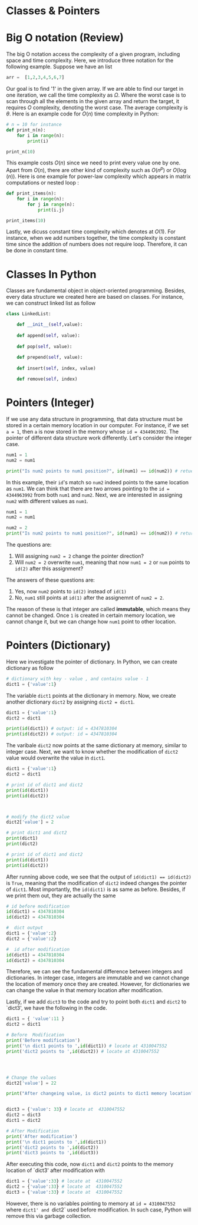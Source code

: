 # Classes & Pointers 


# Big O notation (Review)
The big O notation access the complexity of a given program, including space and time complexity. Here, we introduce three notation for the following example. Suppose we have an list 

```python
arr =  [1,2,3,4,5,6,7]
```
Our goal is to find '1' in the given array. If we are able to find our target in one iteration, we call the time complexity as $\Omega$. Where the worst case is to scan through all the elements in the given array and return the target, it requires $O$ complexity, denoting the worst case. The average complexity is $\theta$. Here is an example code for $O(n)$ time complexity in Python: 

``` python
# n = 10 for instance
def print_n(n):
    for i in range(n):
        print(i)

print_n(10)
```

This example costs $O(n)$ since we need to print every value one by one. Apart from $O(n)$, there are other kind of complexity such as $O(n^p)$ or $O(\log(n))$. Here is one example for power-law complexity which appears in matrix computations or nested loop : 

```python
def print_items(n): 
    for i in range(n): 
        for j in range(n):
            print(i.j)

print_items(10)
```

Lastly, we dicuss constant time complexity which denotes at $O(1)$. For instance, when we add numbers together, the time complexity is constant time since the addition of numbers does not require loop. Therefore, it can be done in constant time. 



# Classes In Python
Classes are fundamental object in object-oriented programming. Besides, every data structure we created here are based on classes. For instance, we can construct linked list as follow 

```python
class LinkedList:

    def __init__(self,value):
    
    def append(self, value):
    
    def pop(self, value):
    
    def prepend(self, value): 
    
    def insert(self, index, value)

    def remove(self, index)
```


# Pointers (Integer)
If we use any data structure in programming, that data structure must be stored in a certain memory location in our computer. For instance, if we set ```a = 1```, then ```a``` is now stored in the memory whose ```id = 4344963992```. The pointer of different data structure work differently. Let's consider the integer case.

```python
num1 = 1 
num2 = num1 

print("Is num2 points to num1 position?", id(num1) == id(num2)) # retuen True
```
In this example, their ```id```'s match so `num2` indeed points to the same location as `num1`. We can think that there are two arrows pointing to the `id =  4344963992` from both `num1` and `num2`. Next, we are interested in assigning `num2` with different values as `num1`. 

```python 
num1 = 1 
num2 = num1 

num2 = 2 
print("Is num2 points to num1 position?", id(num1) == id(num2)) # return False
```

The questions are: 
1. Will assigning `num2 = 2` change the pointer direction? 
2. Will `num2 = 2` overwrite `num1`, meaning that now `num1 = 2` or `num` points to `id(2)` after this assignment? 

The answers of these questions are: 
1. Yes, now `num2` points to `id(2)` instead of `id(1)`
2. No, `num1` still points at `id(1)` after the assignemnt of `num2 = 2`.

The reason of these is that integer are called **immutable**, which means they cannot be changed. Once `1` is created in certain memory location, we cannot change it, but we can change how `num1` point to other location. 


# Pointers (Dictionary)
Here we investigate the pointer of dictionary. In Python, we can create dictionary as follow

```python
# dictionary with key - value , and contains value - 1 
dict1 = {'value':1}
```

The variable `dict1` points  at the dictionary in memory. Now, we create another dictionary `dict2` by assigning `dict2 = dict1`. 

```python
dict1 = {'value':1}
dict2 = dict1

print(id(dict1)) # output: id = 4347810304
print(id(dict2)) # output: id = 4347810304
```



The varibale `dict2` now points at the same dictionary at memory, similar to integer case. Next, we want to know whether the modification of `dict2` value would overwrite the value in `dict1`. 

```python
dict1 = {'value':1}
dict2 = dict1

# print id of dict1 and dict2
print(id(dict1))
print(id(dict2))



# modify the dict2 value 
dict2['value'] = 2 

# print dict1 and dict2
print(dict1)
print(dict2)

# print id of dict1 and dict2
print(id(dict1))
print(id(dict2))


```

After running above code, we see that the output of `id(dict1) == id(dict2)`  is `True`, meaning that the modification of `dict2` indeed changes the pointer of `dict1`. Most importantly, the `id(dict1)` is as same as before. Besides, if we print them out, they are actually the same 

```python 
# id before modification 
id(dict1) = 4347810304
id(dict2) = 4347810304

#  dict output
dict1 = {'value':2}
dict2 = {'value':2}

#  id after modification 
id(dict1) = 4347810304
id(dict2) = 4347810304

```
Therefore, we can see the fundamental difference between integers and dictionaries. In integer case, integers are immutable and we cannot change the location of memory once they are created. However, for dictionaries we can change the value in that memory location after modification.

Lastly, if we add `dict3` to the code and try to point both `dict1` and `dict2` to `dict3', we have the following in the code. 

```python
dict1 = { 'value':11 }
dict2 = dict1 

# Before  Modification 
print('Before modification')
print('\n dict1 points to ',id(dict1)) # locate at 4310047552
print('dict2 points to ',id(dict2)) # locate at 4310047552




# Change the values 
dict2['value'] = 22 

print("After changeing value, is dict2 points to dict1 memory location?", id(dict1) == id(dict2))


dict3 = {'value': 33} # locate at  4310047552
dict2 = dict3 
dict1 = dict2

# After Modification 
print('After modification')
print('\n dict1 points to ',id(dict1))
print('dict2 points to ',id(dict2))
print('dict3 points to ',id(dict3))
```

After executing this code, now `dict1` and `dict2` points to the memory location of `dict3' after modification with 

```python
dict1 = {'value':33} # locate at  4310047552
dict2 = {'value':33} # locate at  4310047552 
dict3 = {'value':33} # locate at  4310047552
```

However, there is no variables pointing to memory at `id = 4310047552` where `dict1' and `dict2` used before modification. In such case, Python will remove this via garbage collection. 